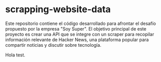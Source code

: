 # scrapping-website-data

Este repositorio contiene el código desarrollado para afrontar el desafío propuesto por la empresa "Soy Super". El objetivo principal de este proyecto es crear una API que se integre con un scraper para recopilar información relevante de Hacker News, una plataforma popular para compartir noticias y discutir sobre tecnología.

Hola test.
